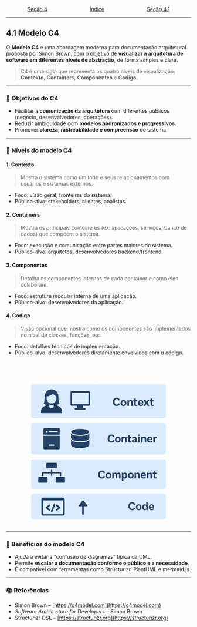 <div style="width:100%; display: flex;"> <p style="margin: auto" align="center"> <a href="4.md">Seção 4</a> </p><p style="margin: auto" align="center"> <a href="0.md">Índice</a> </p><p style="margin: auto" align="right"> <a href="4e2.md">Seção 4.1</a> </p> </div>

---

## 4.1 Modelo C4

O **Modelo C4** é uma abordagem moderna para documentação arquitetural proposta por Simon Brown, com o objetivo de **visualizar a arquitetura de software em diferentes níveis de abstração**, de forma simples e clara.

> C4 é uma sigla que representa os quatro níveis de visualização: **Contexto**, **Containers**, **Componentes** e **Código**.

---

### 🎯 Objetivos do C4

- Facilitar a **comunicação da arquitetura** com diferentes públicos (negócio, desenvolvedores, operações).
- Reduzir ambiguidade com **modelos padronizados e progressivos**.
- Promover **clareza, rastreabilidade e compreensão** do sistema.

---

### 🔷 Níveis do modelo C4

#### 1. **Contexto**

> Mostra o sistema como um todo e seus relacionamentos com usuários e sistemas externos.

- Foco: visão geral, fronteiras do sistema.
- Público-alvo: stakeholders, clientes, analistas.

#### 2. **Containers**

> Mostra os principais contêineres (ex: aplicações, serviços, banco de dados) que compõem o sistema.

- Foco: execução e comunicação entre partes maiores do sistema.
- Público-alvo: arquitetos, desenvolvedores backend/frontend.

#### 3. **Componentes**

> Detalha os componentes internos de cada container e como eles colaboram.

- Foco: estrutura modular interna de uma aplicação.
- Público-alvo: desenvolvedores da aplicação.

#### 4. **Código**

> Visão opcional que mostra como os componentes são implementados no nível de classes, funções, etc.

- Foco: detalhes técnicos de implementação.
- Público-alvo: desenvolvedores diretamente envolvidos com o código.
<br>
<br>
<p align="center">
    <img src="images/c4.png" alt="capa" width="400"/>
</p>

---

### 🧠 Benefícios do modelo C4

- Ajuda a evitar a "confusão de diagramas" típica da UML.
- Permite **escalar a documentação conforme o público e a necessidade**.
- É compatível com ferramentas como Structurizr, PlantUML e mermaid.js.

---

### 📚 Referências

- Simon Brown – [https://c4model.com](https://c4model.com)
- _Software Architecture for Developers_ – Simon Brown
- Structurizr DSL – [https://structurizr.org](https://structurizr.org)
